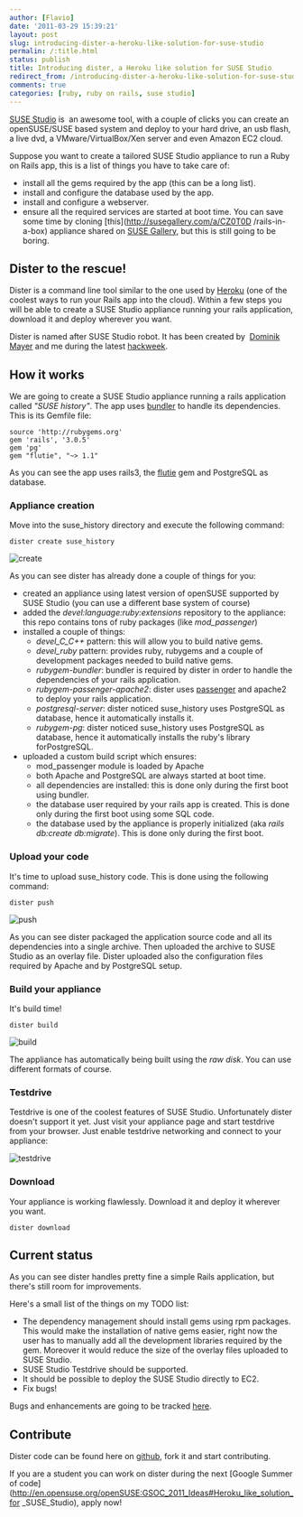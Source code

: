 ```yaml
---
author: [Flavio]
date: '2011-03-29 15:39:21'
layout: post
slug: introducing-dister-a-heroku-like-solution-for-suse-studio
permalin: /:title.html
status: publish
title: Introducing dister, a Heroku like solution for SUSE Studio
redirect_from: /introducing-dister-a-heroku-like-solution-for-suse-studio/
comments: true
categories: [ruby, ruby on rails, suse studio]
---
```


[SUSE Studio](http://susestudio.com) is  an awesome tool, with a couple of
clicks you can create an openSUSE/SUSE based system and deploy to your hard
drive, an usb flash,  a live dvd, a VMware/VirtualBox/Xen server and even
Amazon EC2 cloud.

Suppose you want to create a tailored SUSE Studio appliance to run a Ruby on
Rails app, this is a list of things you have to take care of:

  * install all the gems required by the app (this can be a long list).
  * install and configure the database used by the app.
  * install and configure a webserver.
  * ensure all the required services are started at boot time.
You can save some time by cloning [this](http://susegallery.com/a/CZ0T0D
/rails-in-a-box) appliance shared on [SUSE Gallery](http://susegallery.com/),
but this is still going to be boring.

## Dister to the rescue!

Dister is a command line tool similar to the one used by
[Heroku](http://heroku.com) (one of the coolest ways to run your Rails app
into the cloud). Within a few steps you will be able to create a SUSE Studio
appliance running your rails application, download it and deploy wherever you
want.

Dister is named after SUSE Studio robot. It has been created by  [Dominik
Mayer](http://opensuse.blip.tv/file/4678185/) and me during the latest
[hackweek](http://en.opensuse.org/Portal:Hackweek).

## How it works

We are going to create a SUSE Studio appliance running a rails application
called _"SUSE history"_. The app uses [bundler](http://gembundler.com/) to
handle its dependencies. This is its Gemfile file:

    
    
    ﻿﻿source 'http://rubygems.org'
    gem 'rails', '3.0.5'
    gem 'pg'
    gem "flutie", "~> 1.1"
    

  
As you can see the app uses rails3, the
[flutie](https://github.com/thoughtbot/flutie) gem and PostgreSQL as database.

### Appliance creation

Move into the suse_history directory and execute the following command:

    
    
    dister create suse_history
    

![create](/images/introducing_dister/create.png)

As you can see dister has
already done a couple of things for you:

  * created an appliance using latest version of openSUSE supported by SUSE Studio (you can use a different base system of course)
  * added the _devel:language:ruby:extensions_ repository to the appliance: this repo contains tons of ruby packages (like _mod_passenger_)
  * installed a couple of things: 
    * _devel_C_C++_ pattern: this will allow you to build native gems. 
    * _devel_ruby_ pattern: provides ruby, rubygems and a couple of development packages needed to build native gems.
    * _rubygem-bundler_: bundler is required by dister in order to handle the dependencies of your rails application.
    * _rubygem-passenger-apache2_: dister uses [passenger](http://www.modrails.com/) and apache2 to deploy your rails application.
    * _postgresql-server_: dister noticed suse_history uses PostgreSQL as database, hence it automatically installs it.
    * _rubygem-pg_: dister noticed suse_history uses PostgreSQL as database, hence it automatically installs the ruby's library forPostgreSQL.
  * uploaded a custom build script which ensures: 
    * mod_passenger module is loaded by Apache
    * both Apache and PostgreSQL are always started at boot time.
    * all dependencies are installed: this is done only during the first boot using bundler.
    * the database user required by your rails app is created. This is done only during the first boot using some SQL code.
    * the database used by the appliance is properly initialized (aka _rails db:create db:migrate_). This is done only during the first boot.
  

### Upload your code

It's time to upload suse_history code. This is done using the following
command:

    
    
    dister push
    

![push](/images/introducing_dister/push.png)

As you can see dister packaged the
application source code and all its dependencies into a single archive. Then
uploaded the archive to SUSE Studio as an overlay file. Dister uploaded also
the configuration files required by Apache and by PostgreSQL setup.

### Build your appliance

It's build time!

    
    
    dister build
    

![build](/images/introducing_dister/build.png)

The appliance has automatically being built
using the _raw disk_. You can use different formats of course.

### Testdrive

Testdrive is one of the coolest features of SUSE Studio. Unfortunately dister
doesn't support it yet. Just visit your appliance page and start testdrive
from your browser. Just enable testdrive networking and connect to your
appliance:

![testdrive](/images/introducing_dister/testdrive.png)

### Download

Your appliance is working flawlessly. Download it and deploy it wherever you
want.

    
    
    dister download
    

  

## Current status

As you can see dister handles pretty fine a simple Rails application, but
there's still room for improvements.

Here's a small list of the things on my TODO list:

  * The dependency management should install gems using rpm packages. This would make the installation of native gems easier, right now the user has to manually add all the development libraries required by the gem. Moreover it would reduce the size of the overlay files uploaded to SUSE Studio.
  * SUSE Studio Testdrive should be supported.
  * It should be possible to deploy the SUSE Studio directly to EC2.
  * Fix bugs!
  
Bugs and enhancements are going to be tracked
[here](https://github.com/flavio/dister/issues).

## Contribute

Dister code can be found here on [github](https://github.com/flavio/dister),
fork it and start contributing.

If you are a student you can work on dister during the next [Google Summer of 
code](http://en.opensuse.org/openSUSE:GSOC_2011_Ideas#Heroku_like_solution_for
_SUSE_Studio), apply now!

